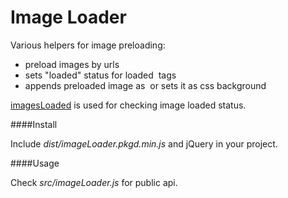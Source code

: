 Image Loader
=========

Various helpers for image preloading:  
+ preload images by urls
+ sets "loaded" status for loaded <img> tags
+ appends preloaded image as <img> or sets it as css background
 

[imagesLoaded](https://github.com/desandro/imagesloaded) is used for checking image loaded status. 

####Install

Include *dist/imageLoader.pkgd.min.js* and jQuery in your project.

####Usage

Check *src/imageLoader.js* for public api.




